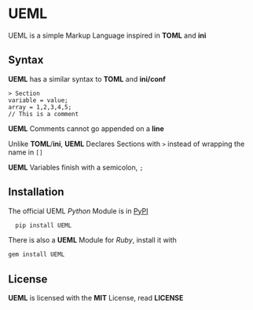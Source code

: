 
# UEML
UEML is a simple Markup Language inspired in **TOML** and **ini**

## Syntax
**UEML** has a similar syntax to **TOML** and **ini/conf**
```
> Section
variable = value;
array = 1,2,3,4,5;
// This is a comment
```
**UEML** Comments cannot go appended on a **line**

Unlike **TOML**/**ini**, **UEML** Declares Sections with `>` instead of wrapping the name in `[]`

**UEML** Variables finish with a semicolon, `;`

## Installation

The official UEML _Python_ Module is in [PyPI](https://pypi.org/project/UEML)

```bash
  pip install UEML
```
    
There is also a **UEML** Module for _Ruby_, install it with 
```bash
gem install UEML
```
## License

**UEML** is licensed with the **MIT** License, read **LICENSE**

